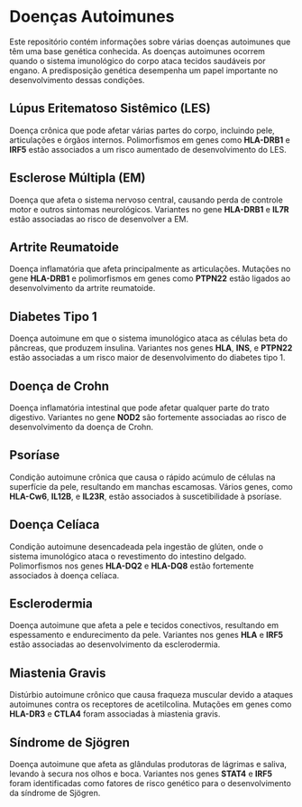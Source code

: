 # Doenças Autoimunes

Este repositório contém informações sobre várias doenças autoimunes que têm uma base genética conhecida. As doenças autoimunes ocorrem quando o sistema imunológico do corpo ataca tecidos saudáveis por engano. A predisposição genética desempenha um papel importante no desenvolvimento dessas condições.

## Lúpus Eritematoso Sistêmico (LES)

Doença crônica que pode afetar várias partes do corpo, incluindo pele, articulações e órgãos internos. Polimorfismos em genes como **HLA-DRB1** e **IRF5** estão associados a um risco aumentado de desenvolvimento do LES.

## Esclerose Múltipla (EM)

Doença que afeta o sistema nervoso central, causando perda de controle motor e outros sintomas neurológicos. Variantes no gene **HLA-DRB1** e **IL7R** estão associadas ao risco de desenvolver a EM.

## Artrite Reumatoide

Doença inflamatória que afeta principalmente as articulações. Mutações no gene **HLA-DRB1** e polimorfismos em genes como **PTPN22** estão ligados ao desenvolvimento da artrite reumatoide.

## Diabetes Tipo 1

Doença autoimune em que o sistema imunológico ataca as células beta do pâncreas, que produzem insulina. Variantes nos genes **HLA**, **INS**, e **PTPN22** estão associadas a um risco maior de desenvolvimento do diabetes tipo 1.

## Doença de Crohn

Doença inflamatória intestinal que pode afetar qualquer parte do trato digestivo. Variantes no gene **NOD2** são fortemente associadas ao risco de desenvolvimento da doença de Crohn.

## Psoríase

Condição autoimune crônica que causa o rápido acúmulo de células na superfície da pele, resultando em manchas escamosas. Vários genes, como **HLA-Cw6**, **IL12B**, e **IL23R**, estão associados à suscetibilidade à psoríase.

## Doença Celíaca

Condição autoimune desencadeada pela ingestão de glúten, onde o sistema imunológico ataca o revestimento do intestino delgado. Polimorfismos nos genes **HLA-DQ2** e **HLA-DQ8** estão fortemente associados à doença celíaca.

## Esclerodermia

Doença autoimune que afeta a pele e tecidos conectivos, resultando em espessamento e endurecimento da pele. Variantes nos genes **HLA** e **IRF5** estão associadas ao desenvolvimento da esclerodermia.

## Miastenia Gravis

Distúrbio autoimune crônico que causa fraqueza muscular devido a ataques autoimunes contra os receptores de acetilcolina. Mutações em genes como **HLA-DR3** e **CTLA4** foram associadas à miastenia gravis.

## Síndrome de Sjögren

Doença autoimune que afeta as glândulas produtoras de lágrimas e saliva, levando à secura nos olhos e boca. Variantes nos genes **STAT4** e **IRF5** foram identificadas como fatores de risco genético para o desenvolvimento da síndrome de Sjögren.

